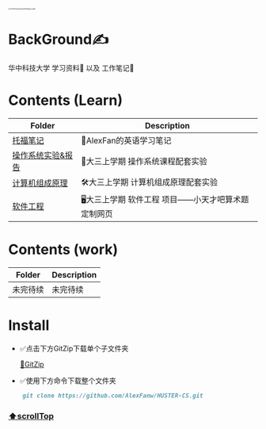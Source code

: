 <img src="/Users/alexfan/Downloads/32711957262a04abd97f3566a6cea08f.jpg" alt="32711957262a04abd97f3566a6cea08f" style="zoom:20%;" />

# BackGround✍️

华中科技大学 学习资料💾 以及 工作笔记📒



# Contents (Learn)

| Folder      | Description            |
| ----------- | ---------------------- |
| [托福笔记](./Toefl) | 📒AlexFan的英语学习笔记 |
| [操作系统实验&报告](./操作系统) | 🔧大三上学期 操作系统课程配套实验 |
| [计算机组成原理](./计算机组成原理) | 🛠大三上学期 计算机组成原理配套实验 |
| [软件工程](./软件工程) | 🖥大三上学期 软件工程 项目——小天才吧算术题定制网页 |



# Contents (work)

| Folder   | Description |
| -------- | ----------- |
| 未完待续 | 未完待续    |



# Install

* ✅点击下方GitZip下载单个子文件夹

	[📁GitZip](http://kinolien.github.io/gitzip/)

* ✅使用下方命令下载整个文件夹

```markdown
	git clone https://github.com/AlexFanw/HUSTER-CS.git
```



### [⬆️scrollTop](#BackGround)